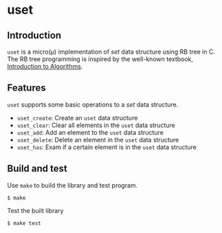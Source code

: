# uset
## Introduction
`uset` is a micro(µ) implementation of *set* data structure using RB tree in C. The RB tree programming is inspired by the well-known textbook, [Introduction to Algorithms](https://en.wikipedia.org/wiki/Introduction_to_Algorithms).

## Features
`uset` supports some basic operations to a *set* data structure.
- `uset_create`: Create an `uset` data structure
- `uset_clear`: Clear all elements in the `uset` data structure
- `uset_add`: Add an element to the `uset` data structure
- `uset_delete`: Delete an element in the `uset` data structure
- `uset_has`: Exam if a certain element is in the `uset` data structure

## Build and test
Use `make` to build the library and test program.
```
$ make
```
Test the built library
```
$ make test
```